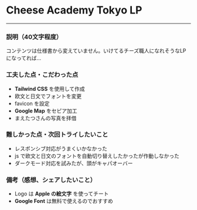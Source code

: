 # Cheese Academy Tokyo LP

---

### 説明（40文字程度）
コンテンツは仕様書から変えていません。いけてるチーズ職人になれそうなLPになってれば…

### 工夫した点・こだわった点
- **Tailwind CSS** を使用して作成
- 欧文と日文でフォントを変更
- favicon を設定
- **Google Map** をセピア加工
- まえたつさんの写真を拝借

### 難しかった点・次回トライしたいこと
- レスポンシブ対応がうまくいかなかった
- js で欧文と日文のフォントを自動切り替えしたかったが作動しなかった
- ダークモード対応を試みたが、頭がキャパオーバー

### 備考（感想、シェアしたいこと）
- Logo は **Apple の絵文字** を使ってチート
- **Google Font** は無料で使えるのでおすすめ
